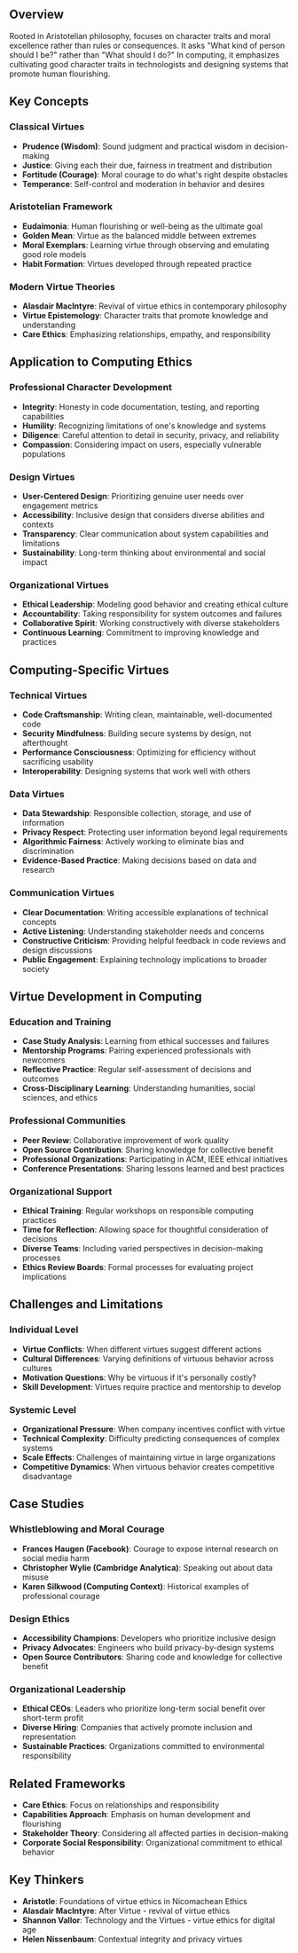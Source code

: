 ## Overview
Rooted in Aristotelian philosophy, focuses on character traits and moral excellence rather than rules or consequences. It asks "What kind of person should I be?" rather than "What should I do?" In computing, it emphasizes cultivating good character traits in technologists and designing systems that promote human flourishing.

## Key Concepts

### Classical Virtues
- **Prudence (Wisdom)**: Sound judgment and practical wisdom in decision-making
- **Justice**: Giving each their due, fairness in treatment and distribution
- **Fortitude (Courage)**: Moral courage to do what's right despite obstacles
- **Temperance**: Self-control and moderation in behavior and desires

### Aristotelian Framework
- **Eudaimonia**: Human flourishing or well-being as the ultimate goal
- **Golden Mean**: Virtue as the balanced middle between extremes
- **Moral Exemplars**: Learning virtue through observing and emulating good role models
- **Habit Formation**: Virtues developed through repeated practice

### Modern Virtue Theories
- **Alasdair MacIntyre**: Revival of virtue ethics in contemporary philosophy
- **Virtue Epistemology**: Character traits that promote knowledge and understanding
- **Care Ethics**: Emphasizing relationships, empathy, and responsibility

## Application to Computing Ethics

### Professional Character Development
- **Integrity**: Honesty in code documentation, testing, and reporting capabilities
- **Humility**: Recognizing limitations of one's knowledge and systems
- **Diligence**: Careful attention to detail in security, privacy, and reliability
- **Compassion**: Considering impact on users, especially vulnerable populations

### Design Virtues
- **User-Centered Design**: Prioritizing genuine user needs over engagement metrics
- **Accessibility**: Inclusive design that considers diverse abilities and contexts
- **Transparency**: Clear communication about system capabilities and limitations
- **Sustainability**: Long-term thinking about environmental and social impact

### Organizational Virtues
- **Ethical Leadership**: Modeling good behavior and creating ethical culture
- **Accountability**: Taking responsibility for system outcomes and failures
- **Collaborative Spirit**: Working constructively with diverse stakeholders
- **Continuous Learning**: Commitment to improving knowledge and practices

## Computing-Specific Virtues

### Technical Virtues
- **Code Craftsmanship**: Writing clean, maintainable, well-documented code
- **Security Mindfulness**: Building secure systems by design, not afterthought
- **Performance Consciousness**: Optimizing for efficiency without sacrificing usability
- **Interoperability**: Designing systems that work well with others

### Data Virtues
- **Data Stewardship**: Responsible collection, storage, and use of information
- **Privacy Respect**: Protecting user information beyond legal requirements
- **Algorithmic Fairness**: Actively working to eliminate bias and discrimination
- **Evidence-Based Practice**: Making decisions based on data and research

### Communication Virtues
- **Clear Documentation**: Writing accessible explanations of technical concepts
- **Active Listening**: Understanding stakeholder needs and concerns
- **Constructive Criticism**: Providing helpful feedback in code reviews and design discussions
- **Public Engagement**: Explaining technology implications to broader society

## Virtue Development in Computing

### Education and Training
- **Case Study Analysis**: Learning from ethical successes and failures
- **Mentorship Programs**: Pairing experienced professionals with newcomers
- **Reflective Practice**: Regular self-assessment of decisions and outcomes
- **Cross-Disciplinary Learning**: Understanding humanities, social sciences, and ethics

### Professional Communities
- **Peer Review**: Collaborative improvement of work quality
- **Open Source Contribution**: Sharing knowledge for collective benefit
- **Professional Organizations**: Participating in ACM, IEEE ethical initiatives
- **Conference Presentations**: Sharing lessons learned and best practices

### Organizational Support
- **Ethical Training**: Regular workshops on responsible computing practices
- **Time for Reflection**: Allowing space for thoughtful consideration of decisions
- **Diverse Teams**: Including varied perspectives in decision-making processes
- **Ethics Review Boards**: Formal processes for evaluating project implications

## Challenges and Limitations

### Individual Level
- **Virtue Conflicts**: When different virtues suggest different actions
- **Cultural Differences**: Varying definitions of virtuous behavior across cultures
- **Motivation Questions**: Why be virtuous if it's personally costly?
- **Skill Development**: Virtues require practice and mentorship to develop

### Systemic Level
- **Organizational Pressure**: When company incentives conflict with virtue
- **Technical Complexity**: Difficulty predicting consequences of complex systems
- **Scale Effects**: Challenges of maintaining virtue in large organizations
- **Competitive Dynamics**: When virtuous behavior creates competitive disadvantage

## Case Studies

### Whistleblowing and Moral Courage
- **Frances Haugen (Facebook)**: Courage to expose internal research on social media harm
- **Christopher Wylie (Cambridge Analytica)**: Speaking out about data misuse
- **Karen Silkwood (Computing Context)**: Historical examples of professional courage

### Design Ethics
- **Accessibility Champions**: Developers who prioritize inclusive design
- **Privacy Advocates**: Engineers who build privacy-by-design systems
- **Open Source Contributors**: Sharing code and knowledge for collective benefit

### Organizational Leadership
- **Ethical CEOs**: Leaders who prioritize long-term social benefit over short-term profit
- **Diverse Hiring**: Companies that actively promote inclusion and representation
- **Sustainable Practices**: Organizations committed to environmental responsibility

## Related Frameworks
- **Care Ethics**: Focus on relationships and responsibility
- **Capabilities Approach**: Emphasis on human development and flourishing  
- **Stakeholder Theory**: Considering all affected parties in decision-making
- **Corporate Social Responsibility**: Organizational commitment to ethical behavior

## Key Thinkers
- **Aristotle**: Foundations of virtue ethics in Nicomachean Ethics
- **Alasdair MacIntyre**: After Virtue - revival of virtue ethics
- **Shannon Vallor**: Technology and the Virtues - virtue ethics for digital age
- **Helen Nissenbaum**: Contextual integrity and privacy virtues